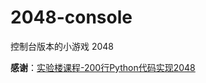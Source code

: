 # 2048-console

控制台版本的小游戏 2048

**感谢**：[实验楼课程-200行Python代码实现2048](https://www.shiyanlou.com/courses/368)
